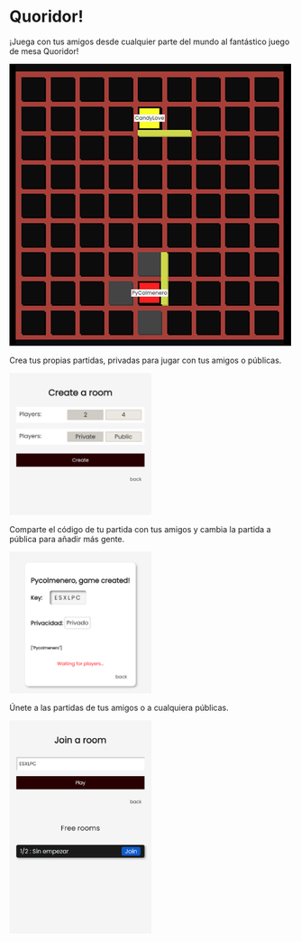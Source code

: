 # Quoridor!

¡Juega con tus amigos desde cualquier parte del mundo al fantástico juego de mesa Quoridor!

![Alt text](./readme/game.jpg)


Crea tus propias partidas, privadas para jugar con tus amigos o públicas.

<img src="./readme/create.png" width="50%" style="text-align:center;">


Comparte el código de tu partida con tus amigos y cambia la partida a pública para añadir más gente.

<img src="./readme/created.png" width="50%" style="text-align:center;">


Únete a las partidas de tus amigos o a cualquiera públicas.

<img src="./readme/join.png" width="50%" style="text-align:center;">

